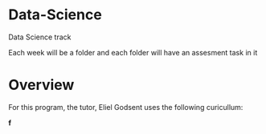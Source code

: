# Data-Science
Data Science track

Each week will be a folder and each folder will have an assesment task in it

# Overview
For this program, the tutor, Eliel Godsent uses the following curicullum:

**f**
